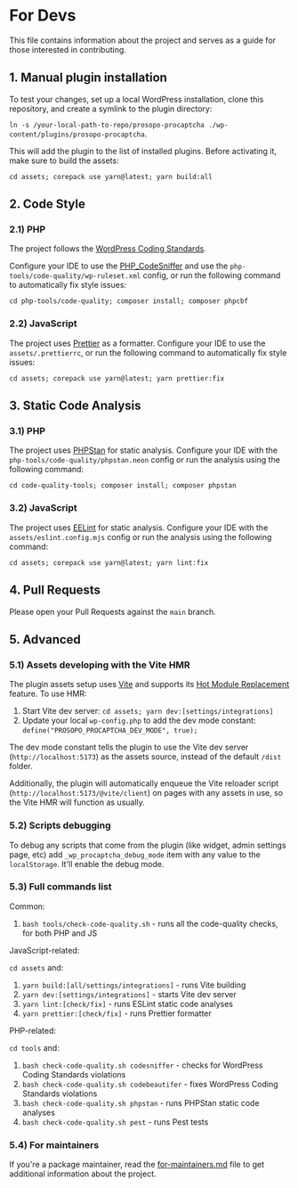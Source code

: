 # For Devs

This file contains information about the project and serves as a guide for those interested in contributing.

## 1. Manual plugin installation

To test your changes, set up a local WordPress installation, clone this repository, and create a symlink to the plugin
directory:

`ln -s /your-local-path-to-repo/prosopo-procaptcha ./wp-content/plugins/prosopo-procaptcha`.

This will add the plugin to the list of installed plugins. Before activating it, make sure to build the assets:

`cd assets; corepack use yarn@latest; yarn build:all`

## 2. Code Style

### 2.1) PHP

The project follows
the [WordPress Coding Standards](https://developer.wordpress.org/coding-standards/wordpress-coding-standards/).

Configure your IDE to use the [PHP_CodeSniffer](https://github.com/squizlabs/PHP_CodeSniffer) and use the
`php-tools/code-quality/wp-ruleset.xml` config, or run the following command to automatically fix style issues:

`cd php-tools/code-quality; composer install; composer phpcbf`

### 2.2) JavaScript

The project uses [Prettier](https://prettier.io/) as a formatter. Configure your IDE to use the `assets/.prettierrc`, or
run the following command to automatically fix style issues:

`cd assets; corepack use yarn@latest; yarn prettier:fix`

## 3. Static Code Analysis

### 3.1) PHP

The project uses [PHPStan](https://phpstan.org/) for static analysis. Configure your IDE with the
`php-tools/code-quality/phpstan.neon` config or run the analysis using the following command:

`cd code-quality-tools; composer install; composer phpstan`

### 3.2) JavaScript

The project uses [EELint](https://eslint.org/) for static analysis. Configure your IDE with the
`assets/eslint.config.mjs` config or run the analysis using the following command:

`cd assets; corepack use yarn@latest; yarn lint:fix`

## 4. Pull Requests

Please open your Pull Requests against the `main` branch.

## 5. Advanced

### 5.1) Assets developing with the Vite HMR

The plugin assets setup uses [Vite](https://vite.dev/) and supports
its [Hot Module Replacement](https://vite.dev/guide/features.html#hot-module-replacement) feature. To use HMR:

1. Start Vite dev server: `cd assets; yarn dev:[settings/integrations]`
2. Update your local `wp-config.php` to add the dev mode constant: `define("PROSOPO_PROCAPTCHA_DEV_MODE", true);`

The dev mode constant tells the plugin to use the Vite dev server (`http://localhost:5173`) as the assets source,
instead of the default `/dist` folder.

Additionally, the plugin will automatically enqueue the Vite reloader script (`http://localhost:5173/@vite/client`) on
pages with any assets in use, so the Vite HMR will function as usually.

### 5.2) Scripts debugging

To debug any scripts that come from the plugin (like widget, admin settings page, etc) add `_wp_procaptcha_debug_mode`
item with any value to the `localStorage`. It'll enable the debug mode.

### 5.3) Full commands list

Common:

1. `bash tools/check-code-quality.sh` - runs all the code-quality checks, for both PHP and JS

JavaScript-related:

`cd assets` and:

1. `yarn build:[all/settings/integrations]` - runs Vite building
2. `yarn dev:[settings/integrations]` - starts Vite dev server
3. `yarn lint:[check/fix]` - runs ESLint static code analyses
4. `yarn prettier:[check/fix]` - runs Prettier formatter

PHP-related:

`cd tools` and:

1. `bash check-code-quality.sh codesniffer` - checks for WordPress Coding Standards violations
2. `bash check-code-quality.sh codebeautifer` - fixes WordPress Coding Standards violations
3. `bash check-code-quality.sh phpstan` - runs PHPStan static code analyses
4. `bash check-code-quality.sh pest` - runs Pest tests

### 5.4) For maintainers

If you're a package maintainer, read
the [for-maintainers.md](https://github.com/prosopo/procaptcha-wordpress-plugin/blob/main/for-maintainers.md) file to
get additional information about the project. 